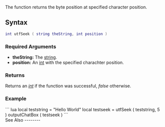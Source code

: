 The function returns the byte position at specified character position.

Syntax
------

``` lua
int utfSeek ( string theString, int position )
```

### Required Arguments

-   **theString:** The [string](/docs/string.md "wikilink").
-   **position:** An [int](/docs/int.md "wikilink") with the specified charachter position.

### Returns

Returns an *[int](/docs/int.md "wikilink")* if the function was successful, *false* otherwise.

### Example

<section name="Example" class="both" show="true">
``` lua
local teststring = "Hello World"
local testseek = utfSeek ( teststring, 5 )
outputChatBox ( testseek )
```

</section>
See Also
--------
